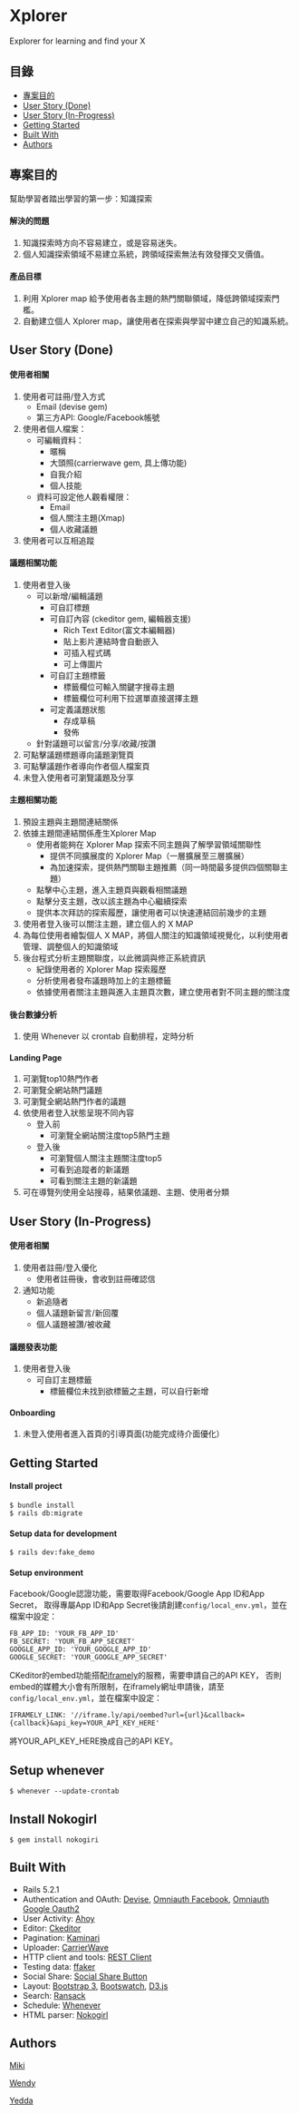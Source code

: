# Xplorer
Explorer for learning and find your X

## 目錄
* [專案目的](#專案目的)
* [User Story (Done)](#user-story-done)
* [User Story (In-Progress)](#user-story-in-progress)
* [Getting Started](#getting-started)
* [Built With](#built-with)
* [Authors](#authors)

## 專案目的
幫助學習者踏出學習的第一步：知識探索
#### 解決的問題
1. 知識探索時方向不容易建立，或是容易迷失。
2. 個人知識探索領域不易建立系統，跨領域探索無法有效發揮交叉價值。
#### 產品目標
1. 利用 Xplorer map 給予使用者各主題的熱門關聯領域，降低跨領域探索門檻。
2. 自動建立個人 Xplorer map，讓使用者在探索與學習中建立自己的知識系統。

## User Story (Done)
#### 使用者相關
1. 使用者可註冊/登入方式
    * Email (devise gem)
    * 第三方API: Google/Facebook帳號
2. 使用者個人檔案：
    * 可編輯資料：
      * 暱稱
      * 大頭照(carrierwave gem, 具上傳功能)
      * 自我介紹
      * 個人技能
    * 資料可設定他人觀看權限：
      * Email
      * 個人關注主題(Xmap)
      * 個人收藏議題
3. 使用者可以互相追蹤

#### 議題相關功能
1. 使用者登入後
    * 可以新增/編輯議題
      * 可自訂標題
      * 可自訂內容 (ckeditor gem, 編輯器支援)
        * Rich Text Editor(富文本編輯器)
        * 貼上影片連結時會自動嵌入
        * 可插入程式碼
        * 可上傳圖片
      * 可自訂主題標籤
        * 標籤欄位可輸入關鍵字搜尋主題
        * 標籤欄位可利用下拉選單直接選擇主題
      * 可定義議題狀態
        * 存成草稿
        * 發佈
    * 針對議題可以留言/分享/收藏/按讚
2. 可點擊議題標題導向議題瀏覽頁
3. 可點擊議題作者導向作者個人檔案頁
4. 未登入使用者可瀏覽議題及分享

#### 主題相關功能
1. 預設主題與主題間連結關係
2. 依據主題間連結關係產生Xplorer Map
   * 使用者能夠在 Xplorer Map 探索不同主題與了解學習領域關聯性
      * 提供不同擴展度的 Xplorer Map（一層擴展至三層擴展）
      * 為加速探索，提供熱門關聯主題推薦（同一時間最多提供四個關聯主題）
   * 點擊中心主題，進入主題頁與觀看相關議題
   * 點擊分支主題，改以該主題為中心繼續探索
   * 提供本次拜訪的探索履歷，讓使用者可以快速連結回前幾步的主題
3. 使用者登入後可以關注主題，建立個人的 X MAP
4. 為每位使用者繪製個人 X MAP，將個人關注的知識領域視覺化，以利使用者管理、調整個人的知識領域
5. 後台程式分析主題關聯度，以此微調與修正系統資訊
   * 紀錄使用者的 Xplorer Map 探索履歷
   * 分析使用者發布議題時加上的主題標籤
   * 依據使用者關注主題與進入主題頁次數，建立使用者對不同主題的關注度
   
#### 後台數據分析
1. 使用 Whenever 以 crontab 自動排程，定時分析

#### Landing Page
1. 可瀏覽top10熱門作者
2. 可瀏覽全網站熱門議題
3. 可瀏覽全網站熱門作者的議題
4. 依使用者登入狀態呈現不同內容
   * 登入前
      * 可瀏覽全網站關注度top5熱門主題
   * 登入後
      * 可瀏覽個人關注主題關注度top5
      * 可看到追蹤者的新議題
      * 可看到關注主題的新議題
5. 可在導覽列使用全站搜尋，結果依議題、主題、使用者分類
    
## User Story (In-Progress)
#### 使用者相關
1. 使用者註冊/登入優化  
    * 使用者註冊後，會收到註冊確認信
2. 通知功能
    * 新追隨者
    * 個人議題新留言/新回覆
    * 個人議題被讚/被收藏

#### 議題發表功能
1. 使用者登入後
    * 可自訂主題標籤
        * 標籤欄位未找到欲標籤之主題，可以自行新增

#### Onboarding
1. 未登入使用者進入首頁的引導頁面(功能完成待介面優化）

## Getting Started
#### Install project
```
$ bundle install
$ rails db:migrate
```
#### Setup data for development
```
$ rails dev:fake_demo
```
#### Setup environment
Facebook/Google認證功能，需要取得Facebook/Google App ID和App Secret，
取得專屬App ID和App Secret後請創建`config/local_env.yml`，並在檔案中設定：
```
FB_APP_ID: 'YOUR_FB_APP_ID'
FB_SECRET: 'YOUR_FB_APP_SECRET'
GOOGLE_APP_ID: 'YOUR_GOOGLE_APP_ID'
GOOGLE_SECRET: 'YOUR_GOOGLE_APP_SECRET'
```
CKeditor的embed功能搭配[iframely](https://iframely.com/)的服務，需要申請自己的API KEY，
否則embed的媒體大小會有所限制，在iframely網址申請後，請至`config/local_env.yml`，並在檔案中設定：
```
IFRAMELY_LINK: '//iframe.ly/api/oembed?url={url}&callback={callback}&api_key=YOUR_API_KEY_HERE'
```
將YOUR_API_KEY_HERE換成自己的API KEY。

## Setup whenever
```
$ whenever --update-crontab
```

## Install Nokogirl
```
$ gem install nokogiri
```

## Built With
* Rails 5.2.1
* Authentication and OAuth: [Devise](https://github.com/plataformatec/devise), [Omniauth Facebook](https://github.com/mkdynamic/omniauth-facebook), [Omniauth Google Oauth2](https://github.com/zquestz/omniauth-google-oauth2)
* User Activity: [Ahoy](https://github.com/ankane/ahoy)
* Editor: [Ckeditor](https://github.com/galetahub/ckeditor)
* Pagination: [Kaminari](https://github.com/kaminari/kaminari)
* Uploader: [CarrierWave](https://github.com/carrierwaveuploader/carrierwave)
* HTTP client and tools: [REST Client](https://github.com/rest-client/rest-client)
* Testing data: [ffaker](https://github.com/ffaker/ffaker)
* Social Share: [Social Share Button](https://github.com/huacnlee/social-share-button)
* Layout: [Bootstrap 3](https://github.com/twbs/bootstrap-sass), [Bootswatch](https://github.com/maxim/bootswatch-rails), [D3.js](https://d3js.org/)
* Search: [Ransack](https://github.com/activerecord-hackery/ransack)
* Schedule: [Whenever](https://github.com/javan/whenever)
* HTML parser: [Nokogirl](http://www.nokogiri.org/)

## Authors
[Miki](https://github.com/miki770420)

[Wendy](https://github.com/wu790616)

[Yedda](https://github.com/yeddachuang)
